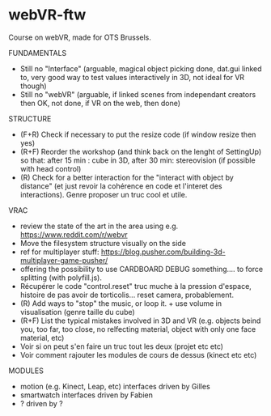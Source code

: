 # webVR-ftw
 Course on webVR, made for OTS Brussels.

FUNDAMENTALS

* Still no "Interface" (arguable, magical object picking done, dat.gui linked to, very good way to test values interactively in 3D, not ideal for VR though)
* Still no "webVR" (arguable, if linked scenes from independant creators then OK, not done, if VR on the web, then done)

STRUCTURE
 * (F+R) Check if necessary to put the resize code (if window resize then yes)
 * (R+F) Reorder the workshop (and think back on the lenght of SettingUp) so that: after 15 min : cube in 3D, after 30 min: stereovision (if possible with head control)
 * (R) Check for a better interaction for the "interact with object by distance" (et just revoir la cohérence en code et l'interet des interactions). Genre proposer un truc cool et utile.

VRAC
 * review the state of the art in the area using e.g. https://www.reddit.com/r/webvr
 * Move the filesystem structure visually on the side
 * ref for multiplayer stuff: https://blog.pusher.com/building-3d-multiplayer-game-pusher/
 * offering the possibility to use CARDBOARD DEBUG something.... to force splitting (with polyfill.js).
 * Récupérer le code "control.reset" truc muche à la pression d'espace, histoire de pas avoir de torticolis... reset camera, probablement.
 * (R) Add ways to "stop" the music, or loop it. + use volume in visualisation (genre taille du cube)
 * (R+F) List the typical mistakes involved in 3D and VR (e.g. objects beind you, too far, too close, no relfecting material, object with only one face material, etc)
 * Voir si on peut s'en faire un truc tout les deux (projet etc etc)
 * Voir comment rajouter les modules de cours de dessus (kinect etc etc)

MODULES
 * motion (e.g. Kinect, Leap, etc) interfaces driven by Gilles
 * smartwatch interfaces driven by Fabien
 * ? driven by ?
